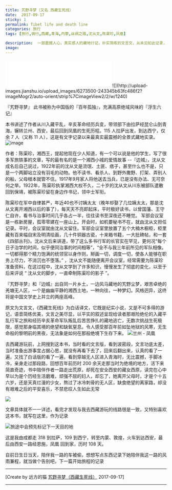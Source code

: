 ```yaml
---
title: 艽野寻梦（又名 西藏生死线）
date:  2017-09-17
sticky: 1
permalink: Tibet life and death line
categories: 旅行
tags: [旅行,骑行,西藏,青海,内蒙,丝绸之路,沈从文,陈渠珍,凤凰]

description:  一部震撼人心，真实感人的藏地行记，朴实简练的文言文，从未见如此记录，值得一看
image:
---
```

<p class="description"></p>
<iframe frameborder="no" border="0" marginwidth="0" marginheight="0" width=330 height=86 src="//music.163.com/outchain/player?type=2&id=484311961&auto=0&height=66"></iframe>
![](http://upload-images.jianshu.io/upload_images/6273500-243345b63fc486f2?imageMogr2/auto-orient/strip%7CimageView2/2/w/1240)

『艽野寻梦』    此书被称为中国版的『百年孤独』，充满高原绝域风味的『浮生六记』
<!-- more -->
本书讲述了作者从川入藏平乱，辛亥革命经历兵变，带领部下由拉萨经昆仑山到青海，辗转兰州、西安，最后回到凤凰的生死历程。115 人拉萨出发，到达西宁，仅余 7 人（又称 11 人），这是有文字记录以来最真实最震撼的全景式藏地实录。
![image](http://upload-images.jianshu.io/upload_images/6273500-f790188c1fb46229?imageMogr2/auto-orient/strip%7CimageView2/2/w/1240)

 作者：陈渠珍，湘西王，提起他现在少人知道，有一个可以说是他的学生，写了很多军旅轶事的文章，写的最有名的是一个湘西小城的爱情故事 --『边城』，沈从文成名后自己说过，1922年前的沈从文是流氓、土匪、痞子，甚至什么也不是，只是一个两脚站立没有羽毛的动物。他不读书、看杀人、到野外撒野、打架、弄别人的船，父母根本就管不住。1917年9月家人将他送去当兵，已是没有办法、无可奈何之举。1922年，陈渠珍执掌湘西大权不久，二十岁的沈从文从川东被部队遣散回到保靖，被陈渠珍留在身边作书记，领中士军衔。

陈渠珍在军中自律甚严，年近40也不讨姨太太（晚年却娶了几位姨太太，那是沈从文离开湘西以后的事了），每天天不亮即起床，平时极好读书，以曾国藩、王守仁自许，看书与治事时间几乎各占一半，往往读书至深夜还不睡觉。 军部会议室是一栋新房屋，孤零零建在一座山上。开会时，如机要秘书不在，就由沈从文担任记录。平时，会议室就由沈从文留住。军部会议室里放置了五个大楠木橱柜，柜里藏有百来幅自宋及明清绘画，几十件铜器古瓷，十来箱书籍，一大批碑帖，和一套《四部丛刊》。沈从文后来讲道，带了这么多书行军的长官实在罕见，更何况“每个日子治学的时间，似乎便同治事的时间相等”，“全不与我三年前所见的军队相像。一切都得那个精力饱满的统领官以身作则，掰画一切，调度一切，使各人能够在职务上尽力，不消沉也不堕落。” ，沈从文不能随便离开会议室，经常需要为陈渠珍准备资料，在这过程中，沈从文学到了许多知识，慢慢发生了彻底的变化，以至于后来评说 “ 沈从文的脚步，一直牵制陈渠珍的影子 ”。

『艽野寻梦』和『边城』出自同一片乡土，一边风马藏地的艽野尘梦，艰苦卓绝的羌塘无人区，一个是幽幽平静的湘西土地，一种向往，一种梦幻。风格迥异，这终将是中国文学史上并立的两座高峰。 


原文为文言文，《西藏生死线》为白话译文，它既是纪实小说，又是不可多得的游记，语音简练优美，文言之美尽显，以平实的叙述呈现给读者那艰险绝伦的入藏平乱行军之旅和经历辛亥革命军队叛乱后苦苦挣扎的藏地逃亡，无数次挑战生死极限，感觉那身临其境的绝望和缺氧窒息。令人感受那百年前如坠地狱的风寒，无生命般的黎明前的黑夜，无法象是如何在那般绝境下生存下来。
![兰州 - 凤凰](https://upload-images.jianshu.io/upload_images/6273500-74b4c2c65785d164.png?imageMogr2/auto-orient/strip%7CimageView2/2/w/1240)

去西藏游玩前，上网搜到这本书，当时看的文言版，看到波密段，文言功底太差，当时准备出游事宜占据心思，就没有再看下去了，回来后翻出来，认真的看了一遍，又找了白话版的看了一遍，看到穿越无人区进入青海时，无比震撼，手脚冰冷，亲身走过那段路，回想百年前历时 200 余天走那当时为绝境的地方，活下来简直奇迹，书中陪伴作者一路走出荒原，却死在安全西安的藏女西原，读完在心中早以为是个历经生活磨难，顽强不屈的妇人，却忘了，她离开父母时，才是个十五六岁，还是天真烂漫的少女，熬过了冰冷刺骨的无人区，缺食绝望的离家路，却没有艰难之后的平安喜乐，不禁悲叹人生如此无常

![](https://upload-images.jianshu.io/upload_images/6273500-58dbe153298729e4.png?imageMogr2/auto-orient/strip%7CimageView2/2/w/1240)

文章具体就不一一详述，看完才发现与我去西藏游玩的线路很是一致，又特别喜欢这本书，就写在这里，作为记录

![旅途中会预先标记下一天目的地](https://upload-images.jianshu.io/upload_images/6273500-45d1a9986ddd6d46.png?imageMogr2/auto-orient/strip%7CimageView2/2/w/1240)

这是我由成都走 318 到拉萨，109 到西宁，转至内蒙、敦煌，火车到达西安，最后由西安一路经恩施，凤凰 回到家，历时 108 天。

自前日生日当天，陪伴我一路的车被偷，想想写点东西记录下她陪伴我这一路的风雨兼程，就当做个告别吧，下一篇开始旅程的记录
* * *
[Create by 远方的猫 [艽野寻梦（西藏生死线）](https://mp.weixin.qq.com/s?__biz=MzIwMDg5MDMyNg==&mid=2247483667&idx=1&sn=4b3509d346781f3cf48923559b2d1c8c&chksm=96f703aaa1808abcf8f7dd475e3767a7f3bbc423b6ef82eab4bc09c67bb002935afaa31ffe54&token=1851428502&lang=zh_CN#rd)  2017-09-17]

<hr />
